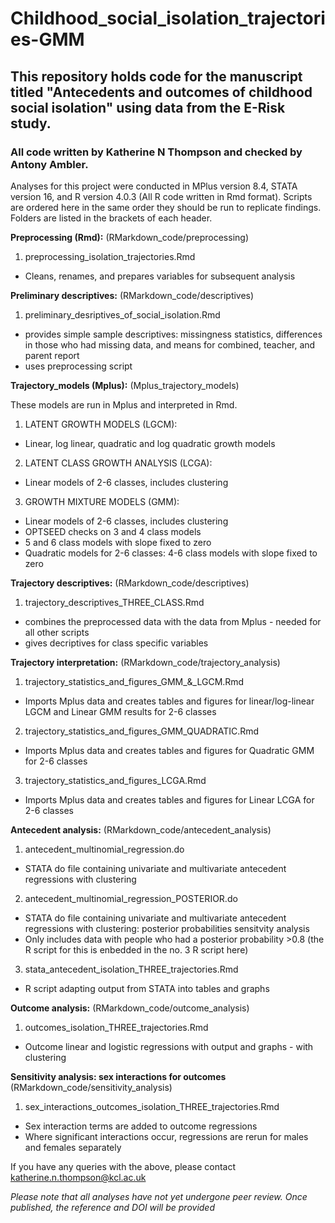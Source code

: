 # Childhood_social_isolation_trajectories-GMM

## This repository holds code for the manuscript titled "Antecedents and outcomes of childhood social isolation" using data from the E-Risk study. 

### All code written by Katherine N Thompson and checked by Antony Ambler. 

Analyses for this project were conducted in MPlus version 8.4, STATA version 16, and R version 4.0.3 (All R code written in Rmd format). Scripts are ordered here in the same order they should be run to replicate findings. Folders are listed in the brackets of each header. 


**Preprocessing (Rmd):** (RMarkdown_code/preprocessing)

1. preprocessing_isolation_trajectories.Rmd 
 - Cleans, renames, and prepares variables for subsequent analysis


**Preliminary descriptives:** (RMarkdown_code/descriptives)

1. preliminary_desriptives_of_social_isolation.Rmd
 - provides simple sample descriptives: missingness statistics, differences in those who had missing data, and means for combined, teacher, and parent report
 - uses preprocessing script


**Trajectory_models (Mplus):** (Mplus_trajectory_models)

These models are run in Mplus and interpreted in Rmd. 

1. LATENT GROWTH MODELS (LGCM):
 - Linear, log linear, quadratic and log quadratic growth models

2. LATENT CLASS GROWTH ANALYSIS (LCGA): 
 - Linear models of 2-6 classes, includes clustering 

3. GROWTH MIXTURE MODELS (GMM): 
 - Linear models of 2-6 classes, includes clustering
 - OPTSEED checks on 3 and 4 class models
 - 5 and 6 class models with slope fixed to zero
 - Quadratic models for 2-6 classes: 4-6 class models with slope fixed to zero


**Trajectory descriptives:** (RMarkdown_code/descriptives)

1. trajectory_descriptives_THREE_CLASS.Rmd
 - combines the preprocessed data with the data from Mplus - needed for all other scripts
 - gives decriptives for class specific variables


**Trajectory interpretation:** (RMarkdown_code/trajectory_analysis)

1. trajectory_statistics_and_figures_GMM_&_LGCM.Rmd 
 - Imports Mplus data and creates tables and figures for linear/log-linear LGCM and Linear GMM results for 2-6 classes

2. trajectory_statistics_and_figures_GMM_QUADRATIC.Rmd
 - Imports Mplus data and creates tables and figures for Quadratic GMM for 2-6 classes

3. trajectory_statistics_and_figures_LCGA.Rmd 
 - Imports Mplus data and creates tables and figures for Linear LCGA for 2-6 classes

**Antecedent analysis:** (RMarkdown_code/antecedent_analysis)

1. antecedent_multinomial_regression.do
 - STATA do file containing univariate and multivariate antecedent regressions with clustering

2. antecedent_multinomial_regression_POSTERIOR.do
 - STATA do file containing univariate and multivariate antecedent regressions with clustering: posterior probabilities sensitvity analysis
 - Only includes data with people who had a posterior probability >0.8 (the R script for this is enbedded in the no. 3 R script here)

3. stata_antecedent_isolation_THREE_trajectories.Rmd
 - R script adapting output from STATA into tables and graphs  

**Outcome analysis:** (RMarkdown_code/outcome_analysis)

1. outcomes_isolation_THREE_trajectories.Rmd
 - Outcome linear and logistic regressions with output and graphs - with clustering

**Sensitivity analysis: sex interactions for outcomes** (RMarkdown_code/sensitivity_analysis)

1. sex_interactions_outcomes_isolation_THREE_trajectories.Rmd
 - Sex interaction terms are added to outcome regressions
 - Where significant interactions occur, regressions are rerun for males and females separately


If you have any queries with the above, please contact katherine.n.thompson@kcl.ac.uk

*Please note that all analyses have not yet undergone peer review. Once published, the reference and DOI will be provided*

